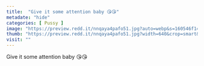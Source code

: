```yaml
---
title:  "Give it some attention baby 😘😘"
metadate: "hide"
categories: [ Pussy ]
image: "https://preview.redd.it/nnqaya4pafo51.jpg?auto=webp&s=160546f14c0bf76da33f889b67f35cb9b872946b"
thumb: "https://preview.redd.it/nnqaya4pafo51.jpg?width=640&crop=smart&auto=webp&s=0957070d7370bc6a25b735d21db7b577fa5939e9"
visit: ""
---
```

Give it some attention baby 😘😘

